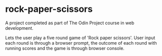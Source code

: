 # rock-paper-scissors
A project completed as part of The Odin Project course in web development.

Lets the user play a five round game of 'Rock paper scissors'. User input each round is through a browser prompt, the outcome of each round with running scores and the game is through browser console.
